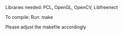 Libraries needed:
PCL, OpenGL, OpenCV, Libfreenect

To compile:
Run:  make

Please adjust the makefile accordingly